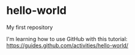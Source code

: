 # hello-world
My first repository

I'm learning how to use GitHub with this tutorial: https://guides.github.com/activities/hello-world/
